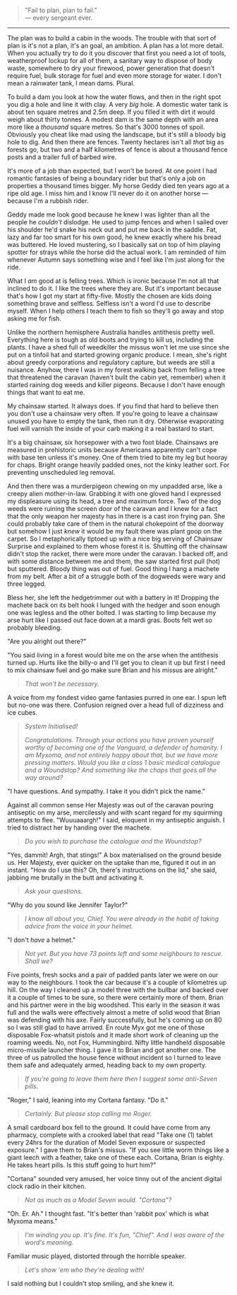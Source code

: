 > "Fail to plan, plan to fail."  
> &mdash; every sergeant ever.

---

The plan was to build a cabin in the woods. The trouble with that sort of plan is it's not a plan, it's an goal, an ambition. A plan has a lot more detail. When you actually try to do it you discover that first you need a lot of tools, weatherproof lockup for all of them, a sanitary way to dispose of body waste, somewhere to dry your firewood, power generation that doesn't require fuel, bulk storage for fuel and even more storage for water. I don't mean a rainwater tank, I mean dams. Plural.

To build a dam you look at how the water flows, and then in the right spot you dig a hole and line it with clay. A very _big_ hole. A domestic water tank is about ten square metres and 2.5m deep. If you filled it with dirt it would weigh about thirty tonnes. A modest dam is the same depth with an area more like a _thousand_ square metres. So that's 3000 tonnes of spoil. Obviously you cheat like mad using the landscape, but it's still a bloody big hole to dig. And then there are fences. Twenty hectares isn't all _that_ big as forests go, but two and a half kilometres of fence is about a thousand fence posts and a trailer full of barbed wire.

It's more of a job than expected, but I won't be bored. At one point I had romantic fantasies of being a boundary rider but that's only a job on properties a thousand times bigger. My horse Geddy died ten years ago at a ripe old age. I miss him and I know I'll never do it on another horse &mdash; because I'm a rubbish rider. 

Geddy made me look good because he knew I was lighter than all the people he _couldn't_ dislodge. He used to jump fences and when I sailed over his shoulder he'd snake his neck out and put me back in the saddle. Fat, lazy and far too smart for his own good, he knew exactly where his bread was buttered. He loved mustering, so I basically sat on top of him playing spotter for strays while the horse did the actual work. I am reminded of him whenever Autumn says something wise and I feel like I'm just along for the ride.

What I _am_ good at is felling trees. Which is ironic because I'm not all that inclined to do it. I like the trees where they are. But it's important because that's how I got my start at fifty-five. Mostly the chosen are kids doing something brave and selfless. Selfless isn't a word I'd use to describe myself. When I help others I teach them to fish so they'll go away and stop asking me for fish. 

Unlike the northern hemisphere Australia handles antithesis pretty well. Everything here is tough as old boots and trying to kill us, including the plants. I have a shed full of weedkiller the missus won't let me use since she put on a tinfoil hat and started growing organic produce. I mean, she's right about greedy corporations and regulatory capture, but weeds are still a nuisance. Anyhow, there I was in my forest walking back from felling a tree that threatened the caravan (haven't built the cabin yet, remember) when it started raining dog weeds and killer pigeons. Because I don't have enough things that want to eat me. 

My chainsaw started. It always does. If you find that hard to believe then you don't use a chainsaw very often. If you're going to leave a chainsaw unused you have to empty the tank, then run it dry. Otherwise evaporating fuel will varnish the inside of your carb making it a real bastard to start. 

It's a big chainsaw, six horsepower with a two foot blade. Chainsaws are measured in prehistoric units because Americans apparently can't cope with base ten unless it's money. One of them tried to bite my leg but hooray for chaps. Bright orange heavily padded ones, not the kinky leather sort. For preventing unscheduled leg removal.

And then there was a murderpigeon chewing on my unpadded arse, like a creepy alien mother-in-law. Grabbing it with one gloved hand I expressed my displeasure using its head, a tree and maximum force. Two of the dog weeds were ruining the screen door of the caravan and I knew for a fact that the only weapon her majesty has in there is a cast iron frying pan. She could probably take care of them in the natural chokepoint of the doorway but somehow I just _knew_ it would be my fault there was plant goop on the carpet. So I metaphorically tiptoed up with a nice big serving of Chainsaw Surprise and explained to them whose forest it is. Shutting off the chainsaw didn't stop the racket, there were more under the caravan. I backed off, and with some distance between me and them, the saw started first pull (hot) but sputtered. Bloody thing was out of fuel. Good thing I hang a machete from my belt. After a bit of a struggle both of the dogweeds were wary and three legged. 

Bless her, she left the hedgetrimmer out with a battery in it! Dropping the machete back on its belt hook I lunged with the hedger and soon enough one was legless and the other bolted. I was starting to limp because my arse hurt like I passed out face down at a mardi gras. Boots felt wet so probably bleeding.

"Are you alright out there?"

"You said living in a forest would bite me on the arse when the antithesis turned up. Hurts like the billy-o and I'll get you to clean it up but first I need to mix chainsaw fuel and go make sure Brian and his missus are alright."

> _That won't be necessary._

A voice from my fondest video game fantasies purred in one ear. I spun left but no-one was there. Confusion reigned over a head full of dizziness and ice cubes.

> _System Initialised!_
>
> _Congratulations. Through your actions you have proven yourself worthy of becoming one of the Vanguard, a defender of humanity. I am Myxoma, and not entirely happy about that, but we have more pressing matters. Would you like a class 1 basic medical catalogue and a Woundstop? And something like the chaps that goes all the way around?_

"I have questions. And sympathy. I take it you didn't pick the name."

Against all common sense Her Majesty was out of the caravan pouring antiseptic on my arse, mercilessly and with scant regard for my squirming attempts to flee. "Wuuuaaargh!" I said, eloquent in my antiseptic anguish. I tried to distract her by handing over the machete.

> _Do you wish to purchase the catalogue and the Woundstop?_

"Yes, dammit! Argh, that stings!" A box materialised on the ground beside us. Her Majesty, ever quicker on the uptake than me, figured it out in an instant. "How do I use this? Oh, there's instructions on the lid," she said, jabbing me brutally in the butt and activating it.

> _Ask your questions._

"Why do you sound like Jennifer Taylor?"

> _I know all about you, Chief. You were already in the habit of taking advice from the voice in your helmet._

"I don't _have_ a helmet."

> _Not yet. But you have 73 points left and some neighbours to rescue. Shall we?_

Five points, fresh socks and a pair of padded pants later we were on our way to the neighbours. I took the car because it's a couple of kilometres up hill. On the way I cleaned up a model three with the bullbar and backed over it a couple of times to be sure, so there were certainly more of them. Brian and his partner were in the big woodshed. This early in the season it was full and the walls were effectively almost a metre of solid wood that Brian was defending with his axe. Fairly successfully, but he's coming up on 80 so I was still glad to have arrived. En route Myx got me one of those disposable Fox-whatsit pistols and it made short work of cleaning up the roaming weeds. No, not Fox, Hummingbird. Nifty little handheld disposable micro-missile launcher thing. I gave it to Brian and got another one. The three of us patrolled the house fence without incident so I turned to leave them safe and adequately armed, heading back to my own property.

> _If you're going to leave them here then I suggest some anti-Seven pills._

"Roger," I said, leaning into my Cortana fantasy. "Do it."

> _Certainly. But please stop calling me Roger._

A small cardboard box fell to the ground. It could have come from any pharmacy, complete with a crooked label that read "Take one (1) tablet every 24hrs for the duration of Model Seven exposure or suspected exposure." I gave them to Brian's missus. "If you see little worm things like a giant leech with a feather, take one of these each. Cortana, Brian is eighty. He takes heart pills. Is this stuff going to hurt him?" 

"Cortana" sounded very amused, her voice tinny out of the ancient digital clock radio in their kitchen.

> _Not as much as a Model Seven would. "Cortana"?_

"Oh. Er. Ah." I thought fast. "It's better than 'rabbit pox' which is what Myxoma means."

> _I'm winding you up. It's fine. It's fun, "Chief". And I was aware of the word's meaning._

Familiar music played, distorted through the horrible speaker.

> _Let's show 'em who they're dealing with!_

I said nothing but I couldn't stop smiling, and she knew it.
